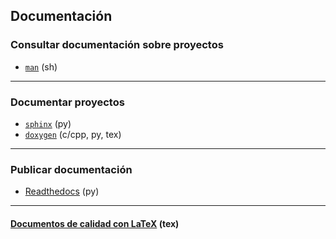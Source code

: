 ## Documentación

### Consultar documentación sobre proyectos
- [`man`](https://github.com/mondeja/fullstack/tree/master/backend/src/032-documentacion/man) (sh)

__________________________________________

### Documentar proyectos
- [`sphinx`](https://github.com/mondeja/fullstack/tree/master/backend/src/032-documentacion/sphinx) (py)
- [`doxygen`](https://github.com/mondeja/fullstack/tree/master/backend/src/032-documentacion/doxygen) (c/cpp, py, tex)

__________________________________________

### Publicar documentación
- [Readthedocs](https://github.com/mondeja/fullstack/tree/master/backend/src/032-documentacion/readthedocs) (py)

__________________________________________

#### [Documentos de calidad con LaTeX](https://github.com/mondeja/fullstack/tree/master/backend/src/032-documentacion/latex) (tex)
